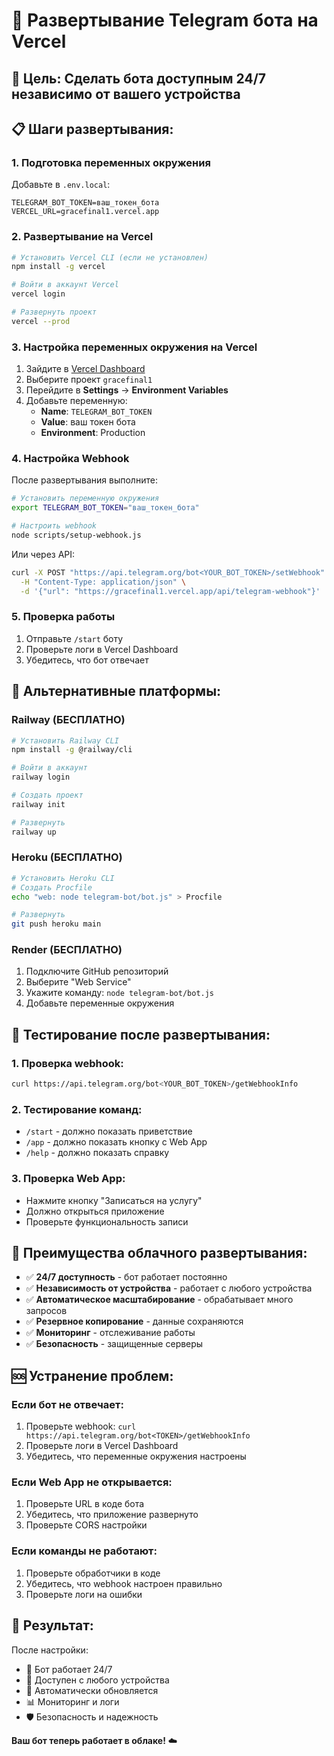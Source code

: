 # 🚀 Развертывание Telegram бота на Vercel

## 🎯 **Цель:** Сделать бота доступным 24/7 независимо от вашего устройства

## 📋 **Шаги развертывания:**

### **1. Подготовка переменных окружения**

Добавьте в `.env.local`:
```env
TELEGRAM_BOT_TOKEN=ваш_токен_бота
VERCEL_URL=gracefinal1.vercel.app
```

### **2. Развертывание на Vercel**

```bash
# Установить Vercel CLI (если не установлен)
npm install -g vercel

# Войти в аккаунт Vercel
vercel login

# Развернуть проект
vercel --prod
```

### **3. Настройка переменных окружения на Vercel**

1. Зайдите в [Vercel Dashboard](https://vercel.com/dashboard)
2. Выберите проект `gracefinal1`
3. Перейдите в **Settings** → **Environment Variables**
4. Добавьте переменную:
   - **Name**: `TELEGRAM_BOT_TOKEN`
   - **Value**: ваш токен бота
   - **Environment**: Production

### **4. Настройка Webhook**

После развертывания выполните:

```bash
# Установить переменную окружения
export TELEGRAM_BOT_TOKEN="ваш_токен_бота"

# Настроить webhook
node scripts/setup-webhook.js
```

Или через API:
```bash
curl -X POST "https://api.telegram.org/bot<YOUR_BOT_TOKEN>/setWebhook" \
  -H "Content-Type: application/json" \
  -d '{"url": "https://gracefinal1.vercel.app/api/telegram-webhook"}'
```

### **5. Проверка работы**

1. Отправьте `/start` боту
2. Проверьте логи в Vercel Dashboard
3. Убедитесь, что бот отвечает

## 🔧 **Альтернативные платформы:**

### **Railway (БЕСПЛАТНО)**
```bash
# Установить Railway CLI
npm install -g @railway/cli

# Войти в аккаунт
railway login

# Создать проект
railway init

# Развернуть
railway up
```

### **Heroku (БЕСПЛАТНО)**
```bash
# Установить Heroku CLI
# Создать Procfile
echo "web: node telegram-bot/bot.js" > Procfile

# Развернуть
git push heroku main
```

### **Render (БЕСПЛАТНО)**
1. Подключите GitHub репозиторий
2. Выберите "Web Service"
3. Укажите команду: `node telegram-bot/bot.js`
4. Добавьте переменные окружения

## 📱 **Тестирование после развертывания:**

### **1. Проверка webhook:**
```bash
curl https://api.telegram.org/bot<YOUR_BOT_TOKEN>/getWebhookInfo
```

### **2. Тестирование команд:**
- `/start` - должно показать приветствие
- `/app` - должно показать кнопку с Web App
- `/help` - должно показать справку

### **3. Проверка Web App:**
- Нажмите кнопку "Записаться на услугу"
- Должно открыться приложение
- Проверьте функциональность записи

## 🎯 **Преимущества облачного развертывания:**

- ✅ **24/7 доступность** - бот работает постоянно
- ✅ **Независимость от устройства** - работает с любого устройства
- ✅ **Автоматическое масштабирование** - обрабатывает много запросов
- ✅ **Резервное копирование** - данные сохраняются
- ✅ **Мониторинг** - отслеживание работы
- ✅ **Безопасность** - защищенные серверы

## 🆘 **Устранение проблем:**

### **Если бот не отвечает:**
1. Проверьте webhook: `curl https://api.telegram.org/bot<TOKEN>/getWebhookInfo`
2. Проверьте логи в Vercel Dashboard
3. Убедитесь, что переменные окружения настроены

### **Если Web App не открывается:**
1. Проверьте URL в коде бота
2. Убедитесь, что приложение развернуто
3. Проверьте CORS настройки

### **Если команды не работают:**
1. Проверьте обработчики в коде
2. Убедитесь, что webhook настроен правильно
3. Проверьте логи на ошибки

## 🚀 **Результат:**

После настройки:
- 🤖 Бот работает 24/7
- 📱 Доступен с любого устройства
- 🔄 Автоматически обновляется
- 📊 Мониторинг и логи
- 🛡️ Безопасность и надежность

**Ваш бот теперь работает в облаке!** ☁️

